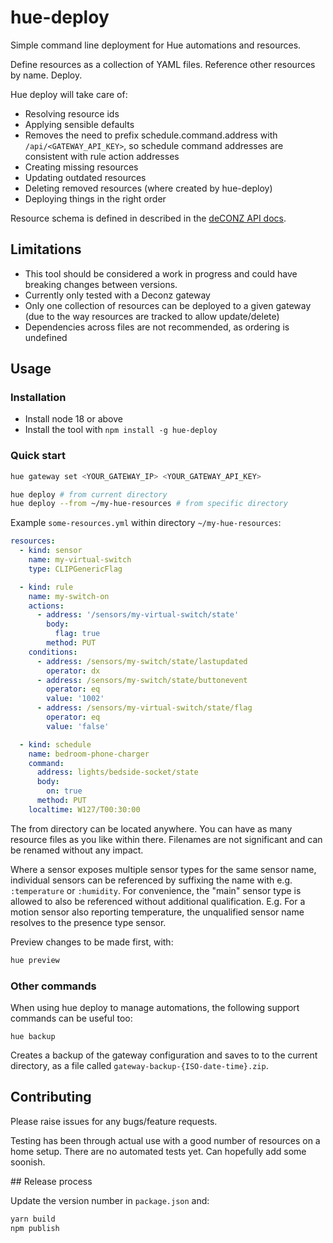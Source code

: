 # hue-deploy

Simple command line deployment for Hue automations and resources.

Define resources as a collection of YAML files. Reference other resources by name. Deploy.

Hue deploy will take care of:

- Resolving resource ids
- Applying sensible defaults
- Removes the need to prefix schedule.command.address with `/api/<GATEWAY_API_KEY>`, so schedule command addresses are consistent with rule action addresses
- Creating missing resources
- Updating outdated resources
- Deleting removed resources (where created by hue-deploy)
- Deploying things in the right order

Resource schema is defined in described in the [deCONZ API docs](https://dresden-elektronik.github.io/deconz-rest-doc/).

## Limitations

- This tool should be considered a work in progress and could have breaking changes between versions.
- Currently only tested with a Deconz gateway
- Only one collection of resources can be deployed to a given gateway (due to the way resources are tracked to allow update/delete)
- Dependencies across files are not recommended, as ordering is undefined

## Usage

### Installation

- Install node 18 or above
- Install the tool with `npm install -g hue-deploy`

### Quick start

```sh
hue gateway set <YOUR_GATEWAY_IP> <YOUR_GATEWAY_API_KEY>
```

```sh
hue deploy # from current directory
hue deploy --from ~/my-hue-resources # from specific directory
```

Example `some-resources.yml` within directory `~/my-hue-resources`:

```yml
resources:
  - kind: sensor
    name: my-virtual-switch
    type: CLIPGenericFlag

  - kind: rule
    name: my-switch-on
    actions:
      - address: '/sensors/my-virtual-switch/state'
        body:
          flag: true
        method: PUT
    conditions:
      - address: /sensors/my-switch/state/lastupdated
        operator: dx
      - address: /sensors/my-switch/state/buttonevent
        operator: eq
        value: '1002'
      - address: /sensors/my-virtual-switch/state/flag
        operator: eq
        value: 'false'

  - kind: schedule
    name: bedroom-phone-charger
    command:
      address: lights/bedside-socket/state
      body:
        on: true
      method: PUT
    localtime: W127/T00:30:00
```

The from directory can be located anywhere. You can have as many resource files as you like within there. Filenames are not significant and can be renamed without any impact.

Where a sensor exposes multiple sensor types for the same sensor name, individual sensors can be referenced by suffixing the name with e.g. `:temperature` or `:humidity`. For convenience, the "main" sensor type is allowed to also be referenced without additional qualification. E.g. For a motion sensor also reporting temperature, the unqualified sensor name resolves to the presence type sensor.

Preview changes to be made first, with:

```sh
hue preview
```

### Other commands

When using hue deploy to manage automations, the following support commands can be useful too:

`hue backup`

Creates a backup of the gateway configuration and saves to to the current directory, as a file called `gateway-backup-{ISO-date-time}.zip`.

## Contributing

Please raise issues for any bugs/feature requests.

Testing has been through actual use with a good number of resources on a home setup. There are no automated tests yet. Can hopefully add some soonish.

## Release process

Update the version number in `package.json` and:

```sh
yarn build
npm publish
```
